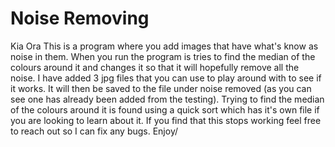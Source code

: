 # Noise Removing

Kia Ora This is a program where you add images that have what's know as noise in them. 
When you run the program is tries to find the median of the colours around it and changes 
it so that it will hopefully remove all the noise. I have added 3 jpg files that you can 
use to play around with to see if it works. It will then be saved to the file under noise 
removed (as you can see one has already been added from the testing). Trying to find the 
median of the colours around it is found using a quick sort which has it's own file if you 
are looking to learn about it. If you find that this stops working feel free to reach out 
so I can fix any bugs. Enjoy/
